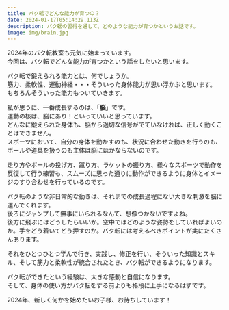 ```yaml
---
title: バク転でどんな能力が育つの？
date: 2024-01-17T05:14:29.113Z
description: バク転の習得を通して、どのような能力が育つかというお話です。
image: img/brain.jpg
---
```

2024年のバク転教室も元気に始まっています。\
今回は、バク転でどんな能力が育つかという話をしたいと思います。

バク転で鍛えられる能力とは、何でしょうか。\
筋力、柔軟性、運動神経・・・そういった身体能力が思い浮かぶと思います。\
もちろんそういった能力もついていきます。

私が思うに、一番成長するのは、「**脳**」です。\
運動の核は、脳にあり！といっていいと思っています。\
どんなに鍛えられた身体も、脳から適切な信号がでていなければ、正しく動くことはできません。\
スポーツにおいて、自分の身体を動かすのも、状況に合わせた動きを行うのも、ボールや道具を扱うのも主体は脳にほかならないのです。

走り方やボールの投げ方、蹴り方、ラケットの振り方、様々なスポーツで動作を反復して行う練習も、スムーズに思った通りに動作ができるように身体とイメージのすり合わせを行っているのです。

バク転のような非日常的な動きは、それまでの成長過程にない大きな刺激を脳に運んでくれます。\
後ろにジャンプして無事にいられるなんて、想像つかないですよね。\
後方に飛ぶにはどうしたらいいか。空中ではどのような姿勢をしていればよいのか。手をどう着いてどう押すのか。バク転には考えるべきポイントが実にたくさんあります。

それをひとつひとつ学んで行き、実践し、修正を行い、そういった知識とスキル、そして筋力と柔軟性が統合されたとき、バク転ができるようになります。

バク転ができたという経験は、大きな感動と自信になります。\
そして、身体の使い方がバク転をする前よりも格段に上手になるはずです。

2024年、新しく何かを始めたいお子様、お待ちしています！